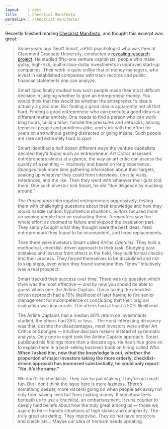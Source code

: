 ```yaml
---
layout    : post
title     : Checklist Manifesto
permalink : /checklist-manifesto/
---
```


Recently finished reading [Checklist Manifesto](https://www.goodreads.com/book/show/6667514-the-checklist-manifesto),
and thought this excerpt was great:

> Some years ago Geoff Smart, a PhD psychologist who was then at Claremont
> Graduate University, conducted a [revealing research
> project](https://fusionmx.babson.edu/entrep/fer/papers98/XX/XX_E/XX_E.html).
> He studied fifty-one venture capitalists, people who make gutsy, high-risk,
> multimillion-dollar investments in unproven start-up companies. Their work is
> quite unlike that of money managers, who invest in established companies with
> track records and public financial statements one can analyze.
> 
> Smart specifically studied how such people made their most difficult decision
> in judging whether to give an entrepreneur money. You would think that this
> would be whether the entrepreneur’s idea is actually a good one. But finding a
> good idea is apparently not all that hard. Finding a good entrepreneur who can
> execute a good idea is a different matter entirely. One needs to find a person
> who can work long hours, build a team, handle the pressures and setbacks,
> among technical people and problems alike, and stick with the effort for years
> on end without getting distracted or going insane. Such people are rare and
> extremely hard to spot.
> 
> Smart identified a half dozen different ways the venture capitalists decided
> they’d found such an entrepreneur. _Art Critics_ assessed entrepreneurs
> almost at a glance, the way an art critic can assess the quality of a painting
> — intuitively and based on long experience. _Sponges_ took more time
> gathering information about their targets, soaking up whatever they could from
> interviews, on-site visits, references, and the like. Then they went with
> whatever their guts told them. One such investor told Smart, he did “due
> diligence by mucking around.”
> 
> The _Prosecutors_ interrogated entrepreneurs aggressively, testing them with
> challenging questions about their knowledge and how they would handle random
> hypothetical situations. _Suitors_ focused more on wooing people than on
> evaluating them. _Terminators_ saw the whole effort as doomed to failure and
> skipped the evaluation part. They simply bought what they thought were the
> best ideas, fired entrepreneurs they found to be incompetent, and hired
> replacements.
> 
> Then there were investors Smart called _Airline Captains_. They took a
> methodical, checklist-driven approach to their task. Studying past mistakes
> and lessons from others in the field, they built formal checks into their
> process. They forced themselves to be disciplined and not to skip steps, even
> when they found someone they “knew” intuitively was a real prospect.
> 
> Smart tracked their success over time. There was no question which style was
> the most effective — and by now you should be able to guess which one: the
> Airline Captain. Those taking the checklist-driven approach had a 10%
> likelihood of later having to fire senior management for incompetence or
> concluding that their original evaluation was inaccurate. The others had at
> least a 50% likelihood.
> 
> The Airline Captains had a median 80% return on investments studied, the
> others had 35% or less… The most interesting discovery was that, despite the
> disadvantages, most investors were either Art Critics or Sponges — intuitive
> decision makers instead of systematic analysts. Only one in eight took the
> Airline Captain approach. Smart published his findings more than a decade ago.
> He has since gone on to explain them in a best-selling business book on hiring
> called *Who*. __When I asked him, now that the knowledge is out, whether the
> proportion of major investors taking the more orderly, checklist-driven
> approach has increased substantially, he could only report: "No. It’s the
> same."__
> 
> We don’t like checklists. They can be painstaking. They’re not much fun. But I
> don’t think the issue here is mere laziness. There’s something deeper, more
> visceral going on when people ask away not only from saving lives but from
> making money. It somehow feels beneath us to use a checklist, an
> embarrassment. It runs counter to deeply held beliefs about how the truly
> great among us — those we aspire to be — handle situations of high stakes and
> complexity. The truly great are daring. They improvise. They do not have
> protocols and checklists… Maybe our idea of heroism needs updating.
